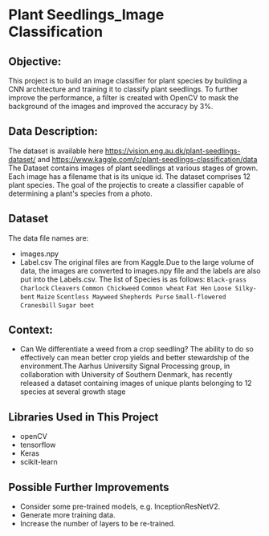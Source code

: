 # Plant Seedlings_Image Classification
## Objective:
This project is to build an image classifier for plant species by building a CNN architecture and training it to classify plant seedlings. To further improve the performance, a filter is created with OpenCV to mask the background of the images and improved the accuracy by 3%.
## Data Description:
The dataset is available here https://vision.eng.au.dk/plant-seedlings-dataset/ and https://www.kaggle.com/c/plant-seedlings-classification/data
The Dataset contains images of plant seedlings at various stages of  grown. Each image has a filename that is its unique id. The dataset comprises 12 plant species. The goal of the projectis to create a classifier capable of determining a plant's species from a photo.
## Dataset
The data file names are:
* images.npy
* Label.csv
The original files are from Kaggle.Due to the large volume of data, the images are converted to images.npy file and the labels are  also  put  into  the  Labels.csv. The list of Species is as follows:
`Black-grass`
`Charlock`
`Cleavers`
`Common Chickweed`
`Common wheat`
`Fat Hen`
`Loose Silky-bent`
`Maize`
`Scentless Mayweed`
`Shepherds Purse`
`Small-flowered Cranesbill`
`Sugar beet`
## Context:
* Can We differentiate a weed from a crop seedling?
The ability to do so effectively can mean better crop yields and better stewardship of the environment.The Aarhus University Signal Processing group, in collaboration with University of Southern Denmark, has recently released a dataset containing images of unique plants belonging to 12 species at several growth stage
## Libraries Used in This Project
* openCV
* tensorflow
* Keras
* scikit-learn
## Possible Further Improvements
* Consider some pre-trained models, e.g. InceptionResNetV2.
* Generate more training data.
* Increase the number of layers to be re-trained.
